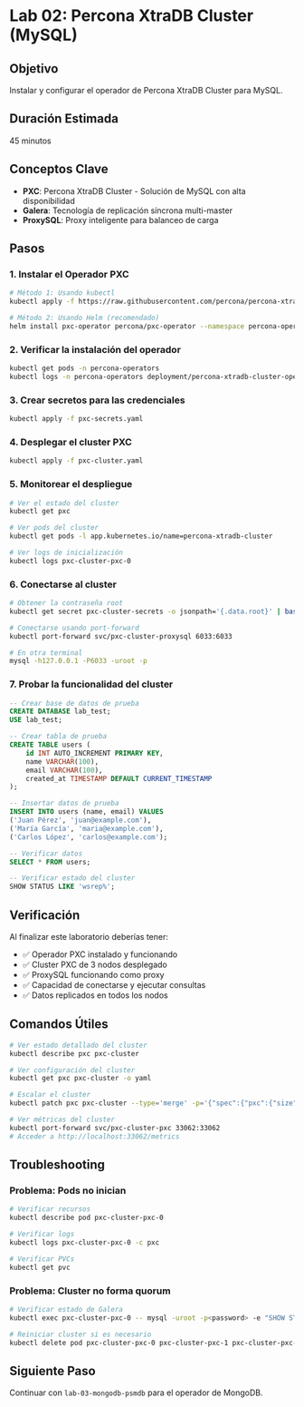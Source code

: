 # Lab 02: Percona XtraDB Cluster (MySQL)

## Objetivo
Instalar y configurar el operador de Percona XtraDB Cluster para MySQL.

## Duración Estimada
45 minutos

## Conceptos Clave
- **PXC**: Percona XtraDB Cluster - Solución de MySQL con alta disponibilidad
- **Galera**: Tecnología de replicación síncrona multi-master
- **ProxySQL**: Proxy inteligente para balanceo de carga

## Pasos

### 1. Instalar el Operador PXC

```bash
# Método 1: Usando kubectl
kubectl apply -f https://raw.githubusercontent.com/percona/percona-xtradb-cluster-operator/v1.14.0/deploy/bundle.yaml

# Método 2: Usando Helm (recomendado)
helm install pxc-operator percona/pxc-operator --namespace percona-operators
```

### 2. Verificar la instalación del operador

```bash
kubectl get pods -n percona-operators
kubectl logs -n percona-operators deployment/percona-xtradb-cluster-operator
```

### 3. Crear secretos para las credenciales

```bash
kubectl apply -f pxc-secrets.yaml
```

### 4. Desplegar el cluster PXC

```bash
kubectl apply -f pxc-cluster.yaml
```

### 5. Monitorear el despliegue

```bash
# Ver el estado del cluster
kubectl get pxc

# Ver pods del cluster
kubectl get pods -l app.kubernetes.io/name=percona-xtradb-cluster

# Ver logs de inicialización
kubectl logs pxc-cluster-pxc-0
```

### 6. Conectarse al cluster

```bash
# Obtener la contraseña root
kubectl get secret pxc-cluster-secrets -o jsonpath='{.data.root}' | base64 --decode

# Conectarse usando port-forward
kubectl port-forward svc/pxc-cluster-proxysql 6033:6033

# En otra terminal
mysql -h127.0.0.1 -P6033 -uroot -p
```

### 7. Probar la funcionalidad del cluster

```sql
-- Crear base de datos de prueba
CREATE DATABASE lab_test;
USE lab_test;

-- Crear tabla de prueba
CREATE TABLE users (
    id INT AUTO_INCREMENT PRIMARY KEY,
    name VARCHAR(100),
    email VARCHAR(100),
    created_at TIMESTAMP DEFAULT CURRENT_TIMESTAMP
);

-- Insertar datos de prueba
INSERT INTO users (name, email) VALUES 
('Juan Pérez', 'juan@example.com'),
('María García', 'maria@example.com'),
('Carlos López', 'carlos@example.com');

-- Verificar datos
SELECT * FROM users;

-- Verificar estado del cluster
SHOW STATUS LIKE 'wsrep%';
```

## Verificación

Al finalizar este laboratorio deberías tener:
- ✅ Operador PXC instalado y funcionando
- ✅ Cluster PXC de 3 nodos desplegado
- ✅ ProxySQL funcionando como proxy
- ✅ Capacidad de conectarse y ejecutar consultas
- ✅ Datos replicados en todos los nodos

## Comandos Útiles

```bash
# Ver estado detallado del cluster
kubectl describe pxc pxc-cluster

# Ver configuración del cluster
kubectl get pxc pxc-cluster -o yaml

# Escalar el cluster
kubectl patch pxc pxc-cluster --type='merge' -p='{"spec":{"pxc":{"size":5}}}'

# Ver métricas del cluster
kubectl port-forward svc/pxc-cluster-pxc 33062:33062
# Acceder a http://localhost:33062/metrics
```

## Troubleshooting

### Problema: Pods no inician
```bash
# Verificar recursos
kubectl describe pod pxc-cluster-pxc-0

# Verificar logs
kubectl logs pxc-cluster-pxc-0 -c pxc

# Verificar PVCs
kubectl get pvc
```

### Problema: Cluster no forma quorum
```bash
# Verificar estado de Galera
kubectl exec pxc-cluster-pxc-0 -- mysql -uroot -p<password> -e "SHOW STATUS LIKE 'wsrep_cluster_size'"

# Reiniciar cluster si es necesario
kubectl delete pod pxc-cluster-pxc-0 pxc-cluster-pxc-1 pxc-cluster-pxc-2
```

## Siguiente Paso
Continuar con `lab-03-mongodb-psmdb` para el operador de MongoDB.
